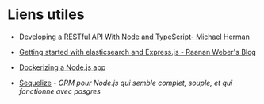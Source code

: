 # Liens utiles
- [Developing a RESTful API With Node and TypeScript- Michael Herman](http://mherman.org/blog/2016/11/05/developing-a-restful-api-with-node-and-typescript/#.WRHX3FS-if)

- [Getting started with elasticsearch and Express.js - Raanan Weber's Blog](https://blog.raananweber.com/2015/11/24/simple-autocomplete-with-elasticsearch-and-node-js/)

- [Dockerizing a Node.js app](https://nodejs.org/en/docs/guides/nodejs-docker-webapp/)

- [Sequelize](http://docs.sequelizejs.com) - *ORM pour Node.js qui semble complet, souple, et qui fonctionne avec posgres*

